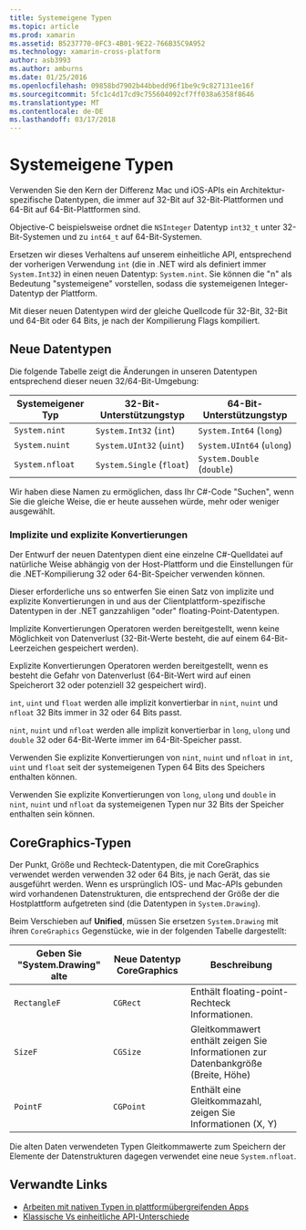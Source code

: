 ```yaml
---
title: Systemeigene Typen
ms.topic: article
ms.prod: xamarin
ms.assetid: B5237770-0FC3-4B01-9E22-766B35C9A952
ms.technology: xamarin-cross-platform
author: asb3993
ms.author: amburns
ms.date: 01/25/2016
ms.openlocfilehash: 09858bd7902b44bbedd96f1be9c9c827131ee16f
ms.sourcegitcommit: 5fc1c4d17cd9c755604092cf7ff038a6358f8646
ms.translationtype: MT
ms.contentlocale: de-DE
ms.lasthandoff: 03/17/2018
---
```

# <a name="native-types"></a>Systemeigene Typen

Verwenden Sie den Kern der Differenz Mac und iOS-APIs ein Architektur-spezifische Datentypen, die immer auf 32-Bit auf 32-Bit-Plattformen und 64-Bit auf 64-Bit-Plattformen sind.

Objective-C beispielsweise ordnet die `NSInteger` Datentyp `int32_t` unter 32-Bit-Systemen und zu `int64_t` auf 64-Bit-Systemen.

Ersetzen wir dieses Verhaltens auf unserem einheitliche API, entsprechend der vorherigen Verwendung `int` (die in .NET wird als definiert immer `System.Int32`) in einen neuen Datentyp: `System.nint`.  Sie können die "n" als Bedeutung "systemeigene" vorstellen, sodass die systemeigenen Integer-Datentyp der Plattform.

Mit dieser neuen Datentypen wird der gleiche Quellcode für 32-Bit, 32-Bit und 64-Bit oder 64 Bits, je nach der Kompilierung Flags kompiliert.

## <a name="new-data-types"></a>Neue Datentypen

Die folgende Tabelle zeigt die Änderungen in unseren Datentypen entsprechend dieser neuen 32/64-Bit-Umgebung:

|Systemeigener Typ|32-Bit-Unterstützungstyp|64-Bit-Unterstützungstyp|
|--- |--- |--- |
|`System.nint`|`System.Int32` (`int`)|`System.Int64` (`long`)|
|`System.nuint`|`System.UInt32` (`uint`)|`System.UInt64` (`ulong`)|
|`System.nfloat`|`System.Single` (`float`)|`System.Double` (`double`)|

Wir haben diese Namen zu ermöglichen, dass Ihr C#-Code "Suchen", wenn Sie die gleiche Weise, die er heute aussehen würde, mehr oder weniger ausgewählt.

### <a name="implicit-and-explicit-conversions"></a>Implizite und explizite Konvertierungen

Der Entwurf der neuen Datentypen dient eine einzelne C#-Quelldatei auf natürliche Weise abhängig von der Host-Plattform und die Einstellungen für die .NET-Kompilierung 32 oder 64-Bit-Speicher verwenden können.

Dieser erforderliche uns so entwerfen Sie einen Satz von implizite und explizite Konvertierungen in und aus der Clientplattform-spezifische Datentypen in der .NET ganzzahligen "oder" floating-Point-Datentypen.

Implizite Konvertierungen Operatoren werden bereitgestellt, wenn keine Möglichkeit von Datenverlust (32-Bit-Werte besteht, die auf einem 64-Bit-Leerzeichen gespeichert werden).

Explizite Konvertierungen Operatoren werden bereitgestellt, wenn es besteht die Gefahr von Datenverlust (64-Bit-Wert wird auf einen Speicherort 32 oder potenziell 32 gespeichert wird).

 `int`, `uint` und `float` werden alle implizit konvertierbar in `nint`, `nuint` und `nfloat` 32 Bits immer in 32 oder 64 Bits passt.

 `nint`, `nuint` und `nfloat` werden alle implizit konvertierbar in `long`, `ulong` und `double` 32 oder 64-Bit-Werte immer im 64-Bit-Speicher passt.

Verwenden Sie explizite Konvertierungen von `nint`, `nuint` und `nfloat` in `int`, `uint` und `float` seit der systemeigenen Typen 64 Bits des Speichers enthalten können.

Verwenden Sie explizite Konvertierungen von `long`, `ulong` und `double` in `nint`, `nuint` und `nfloat` da systemeigenen Typen nur 32 Bits der Speicher enthalten sein können.

## <a name="coregraphics-types"></a>CoreGraphics-Typen

Der Punkt, Größe und Rechteck-Datentypen, die mit CoreGraphics verwendet werden verwenden 32 oder 64 Bits, je nach Gerät, das sie ausgeführt werden.  Wenn es ursprünglich IOS- und Mac-APIs gebunden wird vorhandenen Datenstrukturen, die entsprechend der Größe der die Hostplattform aufgetreten sind (die Datentypen in `System.Drawing`).

Beim Verschieben auf **Unified**, müssen Sie ersetzen `System.Drawing` mit ihren `CoreGraphics` Gegenstücke, wie in der folgenden Tabelle dargestellt:

|Geben Sie "System.Drawing" alte|Neue Datentyp CoreGraphics|Beschreibung|
|--- |--- |--- |
|`RectangleF`|`CGRect`|Enthält floating-point-Rechteck Informationen.|
|`SizeF`|`CGSize`|Gleitkommawert enthält zeigen Sie Informationen zur Datenbankgröße (Breite, Höhe)|
|`PointF`|`CGPoint`|Enthält eine Gleitkommazahl, zeigen Sie Informationen (X, Y)|

Die alten Daten verwendeten Typen Gleitkommawerte zum Speichern der Elemente der Datenstrukturen dagegen verwendet eine neue `System.nfloat`.

## <a name="related-links"></a>Verwandte Links

- [Arbeiten mit nativen Typen in plattformübergreifenden Apps](~/cross-platform/macios/native-types-cross-platform.md)
- [Klassische Vs einheitliche API-Unterschiede](https://developer.xamarin.com/releases/ios/api_changes/classic-vs-unified-8.6.0/)
